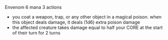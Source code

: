 Envenom 
6 mana 
3 actions

- you coat a weapon, trap, or any other object in a magical poison. when this object deals damage, it deals (1d6) extra poison damage
- the affected creature takes damage equal to half your CORE at the start of their turn for 2 turns
